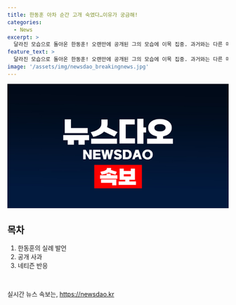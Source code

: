 ```yaml
---
title: 한동훈 아차 순간 고개 숙였다…이유가 궁금해!
categories:
  - News
excerpt: >
  달라진 모습으로 돌아온 한동훈! 오랜만에 공개된 그의 모습에 이목 집중. 과거와는 다른 매력 발산하는 모습에 팬들도 놀라움을 감추지 못했다. 한동훈의 변화에 대한 이야기를 듣고 싶지 않은 이가 있을까?
feature_text: >
  달라진 모습으로 돌아온 한동훈! 오랜만에 공개된 그의 모습에 이목 집중. 과거와는 다른 매력 발산하는 모습에 팬들도 놀라움을 감추지 못했다. 한동훈의 변화에 대한 이야기를 듣고 싶지 않은 이가 있을까?
image: '/assets/img/newsdao_breakingnews.jpg'
---
```


<p><img src="/assets/img/newsdao_breakingnews.jpg" alt="flaretime 속보" /></p>

<h2 data-ke-size="size26">목차</h2>

<ol>
    <li>한동훈의 실례 발언</li>
    <li>공개 사과</li>
    <li>네티즌 반응</li>
</ol>

<p data-ke-size="size16">&nbsp;</p>
실시간 뉴스 속보는, <a href="https://newsdao.kr" rel="dofollow">https://newsdao.kr</a>


